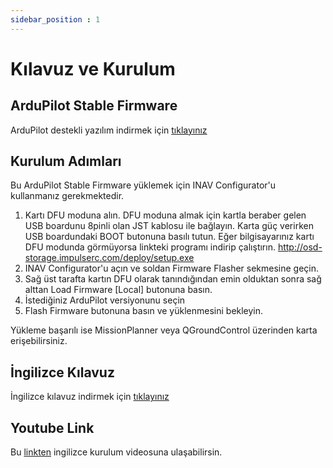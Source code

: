 ```yaml
---
sidebar_position : 1
---
```


# Kılavuz ve Kurulum


## ArduPilot Stable Firmware

ArduPilot destekli yazılım indirmek için [tıklayınız](https://degzrobotics.com/wp-content/uploads/2023/12/SpeedyBee_F405_WING_ArduPilot.zip)

## Kurulum Adımları

Bu ArduPilot Stable Firmware yüklemek için INAV Configurator'u kullanmanız gerekmektedir.

1. Kartı DFU moduna alın. DFU moduna almak için kartla beraber gelen USB boardunu 8pinli olan JST kablosu ile bağlayın. Karta güç verirken USB boardundaki BOOT butonuna basılı tutun. Eğer bilgisayarınız kartı DFU modunda görmüyorsa linkteki programı indirip çalıştırın. http://osd-storage.impulserc.com/deploy/setup.exe
2. INAV Configurator'u açın ve soldan Firmware Flasher sekmesine geçin.
3. Sağ üst tarafta kartın DFU olarak tanındığından emin olduktan sonra sağ alttan Load Firmware [Local] butonuna basın. 
4. İstediğiniz ArduPilot versiyonunu seçin
5. Flash Firmware butonuna basın ve yüklenmesini bekleyin.

Yükleme başarılı ise MissionPlanner veya QGroundControl üzerinden karta erişebilirsiniz.

## İngilizce Kılavuz

İngilizce kılavuz indirmek için [tıklayınız](https://store-fhxxhuiq8q.mybigcommerce.com/product_images/img_SpeedyBee_F405_WING_APP/SpeedyBee_F405_WING_APP_Manual_V1.1-EN.pdf)

## Youtube Link 
Bu [linkten](https://www.youtube.com/watch?v=xKeFuM6WxUY) ingilizce kurulum videosuna ulaşabilirsin.